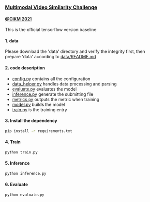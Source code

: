 ### [Multimodal Video Similarity Challenge](https://algo.browser.qq.com/)
#### [@CIKM 2021](https://www.cikm2021.org/analyticup) 
This is the official tensorflow version baseline

#### 1. data
Please download the 'data' directory and verify the integrity first, then prepare 'data' according to [data/README.md](../data/README.md)

#### 2. code description
- [config.py](config.py) contains all the configuration
- [data_helper.py](data_helper.py) handles data processing and parsing
- [evaluate.py](evaluate.py) evaluates the model
- [inference.py](inference_fold3.py) generate the submitting file
- [metrics.py](metrics.py) outputs the metric when training
- [model.py](model.py) builds the model
- [train.py](train.py) is the training entry

#### 3. Install the dependency
```bash
pip install -r requirements.txt
```

#### 4. Train
```bash
python train.py
```

#### 5. Inference
```bash
python inference.py
```

#### 6. Evaluate
```bash
python evaluate.py
```
